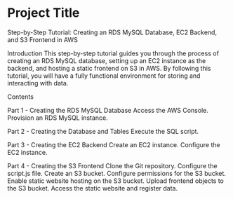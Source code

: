 # Project Title
Step-by-Step Tutorial: Creating an RDS MySQL Database, EC2 Backend, and S3 Frontend in AWS

Introduction
This step-by-step tutorial guides you through the process of creating an RDS MySQL database, setting up an EC2 instance as the backend, and hosting a static frontend on S3 in AWS. By following this tutorial, you will have a fully functional environment for storing and interacting with data.

Contents

Part 1 - Creating the RDS MySQL Database
Access the AWS Console.
Provision an RDS MySQL instance.

Part 2 - Creating the Database and Tables
Execute the SQL script.

Part 3 - Creating the EC2 Backend
Create an EC2 instance.
Configure the EC2 instance.

Part 4 - Creating the S3 Frontend
Clone the Git repository.
Configure the script.js file.
Create an S3 bucket.
Configure permissions for the S3 bucket.
Enable static website hosting on the S3 bucket.
Upload frontend objects to the S3 bucket.
Access the static website and register data.
